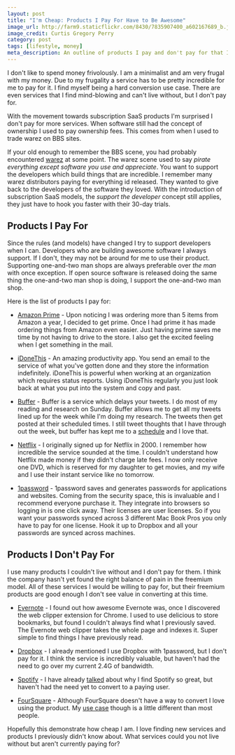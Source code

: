 ```yaml
---
layout: post
title: "I'm Cheap: Products I Pay For Have to Be Awesome"
image_url: http://farm9.staticflickr.com/8430/7835907400_a602167689_b.jpg
image_credit: Curtis Gregory Perry
category: post
tags: [lifestyle, money]
meta_description: An outline of products I pay and don't pay for that I couldn't live without.
---
```


I don't like to spend money frivolously. I am a minimalist and am very frugal with my money. Due to my frugality a service has to be pretty incredible for me to pay for it. I find myself being a hard conversion use case. There are even services that I find mind-blowing and can't live without, but I don't pay for. 

With the movement towards subscription SaaS products I'm surprised I don't pay for more services. When software still had the concept of ownership I used to pay ownership fees. This comes from when I used to trade warez on BBS sites.

If your old enough to remember the BBS scene, you had probably encountered [warez](http://en.wikipedia.org/wiki/Warez) at some point. The warez scene used to say _pirate everything except software you use and appreciate_. You want to support the developers which build things that are incredible. I remember many warez distributors paying for everything id released. They wanted to give back to the developers of the software they loved. With the introduction of subscription SaaS models, the _support the developer_ concept still applies, they just have to hook you faster with their 30-day trials. 

## Products I Pay For
Since the rules (and models) have changed I try to support developers when I can. Developers who are building awesome software I always support. If I don't, they may not be around for me to use their product. Supporting one-and-two man shops are always preferable over _the man_ with once exception. If open source software is released doing the same thing the one-and-two man shop is doing, I support the one-and-two man shop.

Here is the list of products I pay for:

* [Amazon Prime](http://www.amazon.com/gp/prime/?ie=UTF8&camp=1789&creative=390957&linkCode=ur2&tag=breharsblo-20) - Upon noticing I was ordering more than 5 items from Amazon a year, I decided to get prime. Once I had prime it has made ordering things from Amazon even easier. Just having prime saves me time by not having to drive to the store. I also get the excited feeling when I get something in the mail.

* [iDoneThis](http://idonethis.com) - An amazing productivity app. You send an email to the service of what you've gotten done and they store the information indefinitely. iDoneThis is powerful when working at an organization which requires status reports. Using iDoneThis regularly you just look back at what you put into the system and copy and past.

* [Buffer](http://bufferapp.com) - Buffer is a service which delays your tweets. I do most of my reading and research on Sunday. Buffer allows me to get all my tweets lined up for the week while I'm doing my research. The tweets then get posted at their scheduled times. I still tweet thoughts that I have through out the week, but buffer has kept me to a [schedule](http://www.codinghorror.com/blog/2007/10/how-to-achieve-ultimate-blog-success-in-one-easy-step.html) and I love that.

* [Netflix](http://netflix.com) - I originally signed up for Netflix in 2000. I remember how incredible the service sounded at the time. I couldn't understand how Netflix made money if they didn't charge late fees. I now only receive one DVD, which is reserved for my daughter to get movies, and my wife and I use their instant service like no tomorrow.

* [1password](https://agilebits.com/onepassword) - 1password saves and generates passwords for applications and websites. Coming from the security space, this is invaluable and I recommend everyone purchase it. They integrate into browsers so logging in is one click away. Their licenses are user licenses. So if you want your passwords synced across 3 different Mac Book Pros you only have to pay for one license. Hook it up to Dropbox and all your passwords are synced across machines.

## Products I Don't Pay For
I use many products I couldn't live without and I don't pay for them. I think the company hasn't yet found the right balance of pain in the freemium model. All of these services I would be willing to pay for, but their freemium products are good enough I don't see value in converting at this time.

* [Evernote](http://evernote.com) - I found out how awesome Evernote was, once I discovered the web clipper extension for Chrome. I used to use delicious to store bookmarks, but found I couldn't always find what I previously saved. The Evernote web clipper takes the whole page and indexes it. Super simple to find things I have previously read.

* [Dropbox](http://db.tt/bhIK3HUa) - I already mentioned I use Dropbox with 1password, but I don't pay for it. I think the service is incredibly valuable, but haven't had the need to go over my current 2.4G of bandwidth.

* [Spotify](http://www.spotify.com) - I have already [talked](/2012/10/thoughts-on-spotify/) about why I find Spotify so great, but haven't had the need yet to convert to a paying user.

* [FourSquare](http://foursquare.com) - Although FourSquare doesn't have a way to convert I love using the product. My [use case](/2012/01/foursquare/) though is a little different than most people.

Hopefully this demonstrate how cheap I am. I love finding new services and products I previously didn't know about. What services could you not live without but aren't currently paying for?


